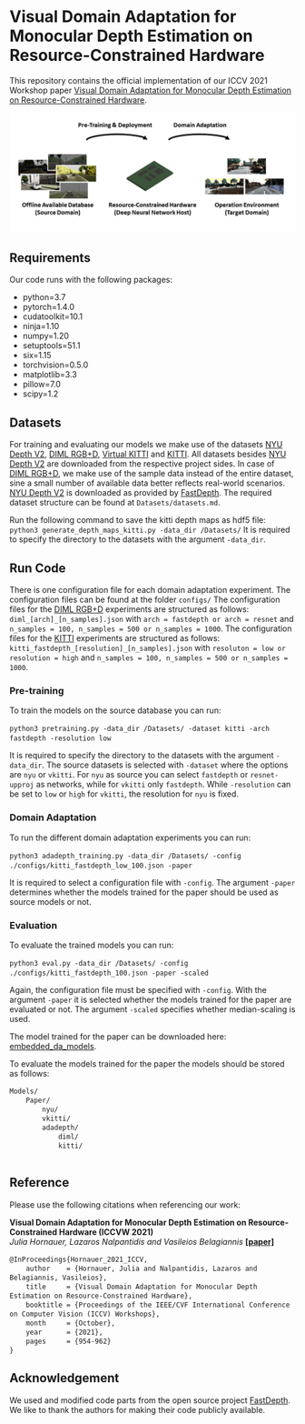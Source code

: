 # Visual Domain Adaptation for Monocular Depth Estimation on Resource-Constrained Hardware

This repository contains the official implementation of our ICCV 2021 Workshop paper [Visual Domain Adaptation for Monocular Depth Estimation on Resource-Constrained Hardware](https://openaccess.thecvf.com/content/ICCV2021W/ERCVAD/papers/Hornauer_Visual_Domain_Adaptation_for_Monocular_Depth_Estimation_on_Resource-Constrained_Hardware_ICCVW_2021_paper.pdf).

![Overview](Images/github_overview.jpg)
## Requirements
Our code runs with the following packages:
* python=3.7
* pytorch=1.4.0 
* cudatoolkit=10.1
* ninja=1.10
* numpy=1.20
* setuptools=51.1
* six=1.15
* torchvision=0.5.0
* matplotlib=3.3
* pillow=7.0
* scipy=1.2

## Datasets 
For training and evaluating our models we make use of the datasets [NYU Depth V2](https://cs.nyu.edu/~silberman/datasets/nyu_depth_v2.html), [DIML RGB+D](https://dimlrgbd.github.io/), [Virtual KITTI](https://europe.naverlabs.com/research/computer-vision/proxy-virtual-worlds-vkitti-2/) and [KITTI](http://www.cvlibs.net/datasets/kitti/raw_data.php). All datasets besides [NYU Depth V2](https://cs.nyu.edu/~silberman/datasets/nyu_depth_v2.html) are downloaded from the respective project sides. In case of [DIML RGB+D](https://dimlrgbd.github.io/), we make use of the sample data instead of the entire dataset, sine a small number of available data better reflects real-world scenarios. [NYU Depth V2](https://cs.nyu.edu/~silberman/datasets/nyu_depth_v2.html) is downloaded  as provided by [FastDepth](https://github.com/dwofk/fast-depth).
The required dataset structure can be found at `Datasets/datasets.md`.

Run the following command to save the kitti depth maps as hdf5 file: 
``
python3 generate_depth_maps_kitti.py -data_dir /Datasets/
``
It is required to specify the directory to the datasets with the argument `-data_dir`.

## Run Code 
There is one configuration file for each domain adaptation experiment. The configuration files can be found at the folder `configs/` The configuration files for the [DIML RGB+D](https://dimlrgbd.github.io/) experiments are structured as follows: `diml_[arch]_[n_samples].json` with `arch = fastdepth or arch = resnet` and `n_samples = 100, n_samples = 500 or n_samples = 1000`. The configuration files for the [KITTI](http://www.cvlibs.net/datasets/kitti/raw_data.php) experiments are structured as follows: `kitti_fastdepth_[resolution]_[n_samples].json` with `resoluton = low or resolution = high` and `n_samples = 100, n_samples = 500 or n_samples = 1000`. 

### Pre-training 
To train the models on the source database you can run: 

``
python3 pretraining.py -data_dir /Datasets/ -dataset kitti -arch fastdepth -resolution low 
``

It is required to specify the directory to the datasets with the argument `-data_dir`. The source datasets is selected with `-dataset` where the options are `nyu` or `vkitti`. For `nyu` as source you can select `fastdepth` or `resnet-upproj` as networks, while for `vkitti` only `fastdepth`. While `-resolution` can be set to `low` or `high` for `vkitti`, the resolution for `nyu` is fixed.

### Domain Adaptation 
To run the different domain adaptation experiments you can run: 

``
python3 adadepth_training.py -data_dir /Datasets/ -config ./configs/kitti_fastdepth_low_100.json -paper
``

It is required to select a configuration file with `-config`. The argument `-paper` determines whether the models trained for the paper should be used as source models or not. 

### Evaluation 
To evaluate the trained models you can run: 

``
python3 eval.py -data_dir /Datasets/ -config ./configs/kitti_fastdepth_100.json -paper -scaled
``

Again, the configuration file must be specified with `-config`. With the argument `-paper` it is selected whether the models trained for the paper are evaluated or not. The argument `-scaled` specifies whether median-scaling is used. 

The model trained for the paper can be downloaded here: [embedded_da_models](https://cloudstore.uni-ulm.de/s/jqAc7Ls7nKdYBbN).

To evaluate the models trained for the paper the models should be stored as follows: 
```
Models/ 
    Paper/
        nyu/
        vkitti/
        adadepth/
            diml/
            kitti/
        
```

## Reference
Please use the following citations when referencing our work: 

**Visual Domain Adaptation for Monocular Depth Estimation on Resource-Constrained Hardware (ICCVW 2021)** \
*Julia Hornauer, Lazaros Nalpantidis and Vasileios Belagiannis* **[[paper]](https://openaccess.thecvf.com/content/ICCV2021W/ERCVAD/papers/Hornauer_Visual_Domain_Adaptation_for_Monocular_Depth_Estimation_on_Resource-Constrained_Hardware_ICCVW_2021_paper.pdf)**
```
@InProceedings{Hornauer_2021_ICCV,
    author    = {Hornauer, Julia and Nalpantidis, Lazaros and Belagiannis, Vasileios},
    title     = {Visual Domain Adaptation for Monocular Depth Estimation on Resource-Constrained Hardware},
    booktitle = {Proceedings of the IEEE/CVF International Conference on Computer Vision (ICCV) Workshops},
    month     = {October},
    year      = {2021},
    pages     = {954-962}
}
``` 


## Acknowledgement
We used and modified code parts from the open source project [FastDepth](https://github.com/dwofk/fast-depth). We like to thank the authors for making their code publicly available. 